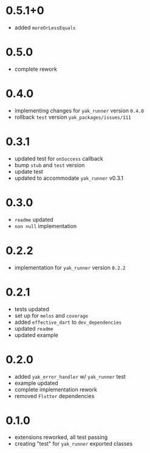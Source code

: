 # 0.5.1+0
- added `moreOrLessEquals`

# 0.5.0
- complete rework

# 0.4.0
- implementing changes for `yak_runner` version `0.4.0`
- rollback `test` version `yak_packages/issues/111`

# 0.3.1
- updated test for `onSuccess` callback
- bump `stub` and `test` version
- update test
- updated to accommodate `yak_runner` v0.3.1

# 0.3.0
- `readme` updated
- `non null` implementation

# 0.2.2
-  implementation for `yak_runner` version `0.2.2`

# 0.2.1
- tests updated
- set up for `melos` and `coverage`
- added `effective_dart` to `dev_dependencies`
- updated `readme`
- updated example

# 0.2.0
- added `yak_error_handler` w/ `yak_runner` test
- example updated
- complete implementation rework
- removed `Flutter` dependencies

# 0.1.0
- extensions reworked, all test passing
- creating "test" for `yak_runner` exported classes
